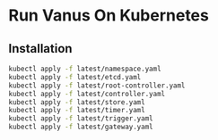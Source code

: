 # Run Vanus On Kubernetes

## Installation

```sh
kubectl apply -f latest/namespace.yaml
kubectl apply -f latest/etcd.yaml
kubectl apply -f latest/root-controller.yaml
kubectl apply -f latest/controller.yaml
kubectl apply -f latest/store.yaml
kubectl apply -f latest/timer.yaml
kubectl apply -f latest/trigger.yaml
kubectl apply -f latest/gateway.yaml
```
